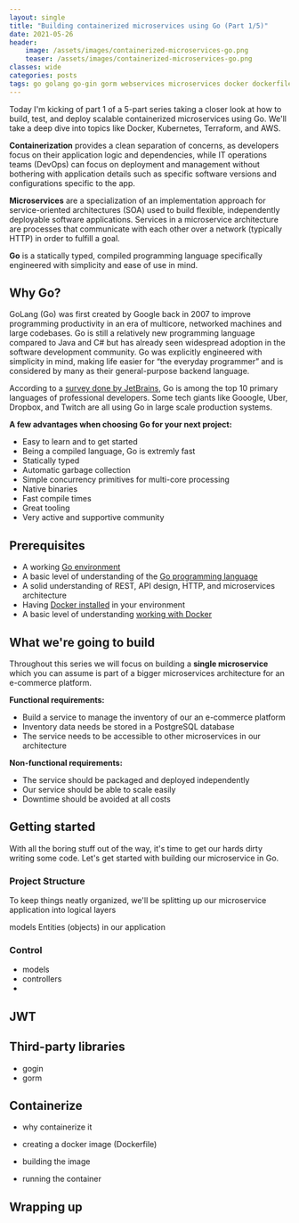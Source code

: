 ```yaml
---
layout: single
title: "Building containerized microservices using Go (Part 1/5)"
date: 2021-05-26
header:
    image: /assets/images/containerized-microservices-go.png
    teaser: /assets/images/containerized-microservices-go.png
classes: wide
categories: posts
tags: go golang go-gin gorm webservices microservices docker dockerfile container containerize devops
---
```


Today I'm kicking of part 1 of a 5-part series taking a closer look at how to build, test, and deploy scalable containerized microservices using Go. We'll take a deep dive into topics like Docker, Kubernetes, Terraform, and AWS.

**Containerization** provides a clean separation of concerns, as developers focus on their application logic and dependencies, while IT operations teams (DevOps) can focus on deployment and management without bothering with application details such as specific software versions and configurations specific to the app.

**Microservices** are a specialization of an implementation approach for service-oriented architectures (SOA) used to build flexible, independently deployable software applications. Services in a microservice architecture are processes that communicate with each other over a network (typically HTTP) in order to fulfill a goal.

**Go** is a statically typed, compiled programming language specifically engineered with simplicity and ease of use in mind.

## Why Go?

GoLang (Go) was first created by Google back in 2007 to improve programming productivity in an era of multicore, networked machines and large codebases. Go is still a relatively new programming language compared to Java and C# but has already seen widespread adoption in the software development community. Go was explicitly engineered with simplicity in mind, making life easier for “the everyday programmer” and is considered by many as their general-purpose backend language.

According to a [survey done by JetBrains](https://blog.jetbrains.com/go/2021/02/03/the-state-of-go/), Go is among the top 10 primary languages of professional developers. Some tech giants like Gooogle, Uber, Dropbox, and Twitch are all using Go in large scale production systems.

**A few advantages when choosing Go for your next project:**

- Easy to learn and to get started
- Being a compiled language, Go is extremly fast
- Statically typed
- Automatic garbage collection
- Simple concurrency primitives for multi-core processing
- Native binaries
- Fast compile times
- Great tooling
- Very active and supportive community

## Prerequisites

- A working [Go environment](https://golang.org/doc/install)
- A basic level of understanding of the [Go programming language](https://golang.org/doc/)
- A solid understanding of REST, API design, HTTP, and microservices architecture
- Having [Docker installed](https://docs.docker.com/get-docker/) in your environment
- A basic level of understanding [working with Docker](https://docs.docker.com/reference/)

## What we're going to build

Throughout this series we will focus on building a **single microservice** which you can assume is part of a bigger microservices architecture for an e-commerce platform.

**Functional requirements:**

- Build a service to manage the inventory of our an e-commerce platform
- Inventory data needs be stored in a PostgreSQL database
- The service needs to be accessible to other microservices in our architecture

**Non-functional requirements:**

- The service should be packaged and deployed independently
- Our service should be able to scale easily
- Downtime should be avoided at all costs

## Getting started

With all the boring stuff out of the way, it's time to get our hards dirty writing some code. Let's get started with building our microservice in Go.

### Project Structure

To keep things neatly organized, we'll be splitting up our microservice application into logical layers

models Entities (objects) in our application

### Control


- models
- controllers
- 

## JWT

## Third-party libraries

- gogin
- gorm

## Containerize

- why containerize it

- creating a docker image (Dockerfile)
- building the image
- running the container


## Wrapping up